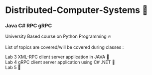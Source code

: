 # Distributed-Computer-Systems 🎯
<h3>Java  C#  RPC  gRPC</h3>
University Based course on Python Programming 🔥<br>
<br>
List of topics are covered/will be covered during classes :
<br>

Lab 3 XML-RPC client server application in JAVA 📂<br>
Lab 4 gRPC client server application using C# .NET 📗<br>
Lab 5 🎒<br>
